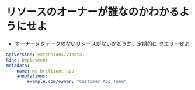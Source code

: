 # リソースのオーナーが誰なのかわかるようにせよ

- オーナーメタデータのないリソースがないかどうか、定期的に クエリーせよ

```yml
apiVersion: extensions/v1beta1
kind: Deployment
metadata:
    name: my-brilliant-app
    annotations:
        example.com/owner: "Customer App Team"
```